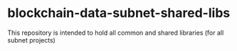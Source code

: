 # blockchain-data-subnet-shared-libs
This repository is intended to hold all common and shared libraries (for all subnet projects)
